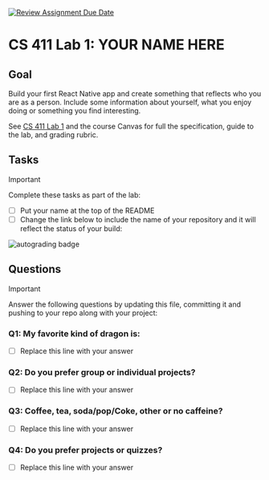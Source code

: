 [![Review Assignment Due Date](https://classroom.github.com/assets/deadline-readme-button-24ddc0f5d75046c5622901739e7c5dd533143b0c8e959d652212380cedb1ea36.svg)](https://classroom.github.com/a/eLqpcECp)
# CS 411 Lab 1: **YOUR NAME HERE**

## Goal

Build your first React Native app and create something that reflects who you are
as a person. Include some information about yourself, what you enjoy doing or
something you find interesting.

See [CS 411 Lab 1](https://bsu-cs-jb.github.io/cs-411-docs/lab-01/) and the course
Canvas for full the specification, guide to the lab, and grading rubric.

## Tasks

> [!IMPORTANT]
> Complete these tasks as part of the lab:

- [ ] Put your name at the top of the README
- [ ] Change the link below to include the name of your repository and it will
  reflect the status of your build:

![autograding badge](https://github.com/bsu-cs-jb/<YOUR-REPO-NAME-HERE>/actions/workflows/classroom.yml/badge.svg)

## Questions

> [!IMPORTANT]
> Answer the following questions by updating this file, committing it and
> pushing to your repo along with your project:


### Q1: My favorite kind of dragon is:

- [ ] Replace this line with your answer

### Q2: Do you prefer group or individual projects?

- [ ] Replace this line with your answer

### Q3: Coffee, tea, soda/pop/Coke, other or no caffeine?

- [ ] Replace this line with your answer

### Q4: Do you prefer projects or quizzes?

- [ ] Replace this line with your answer


